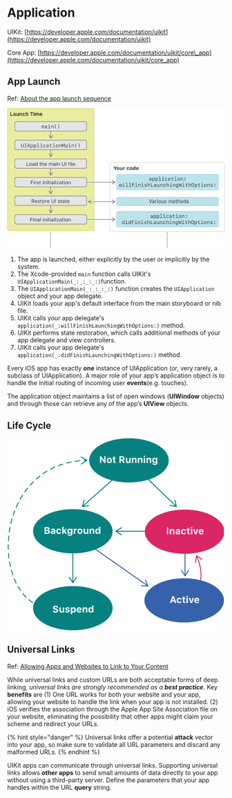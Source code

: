 # Application

UIKit: [https://developer.apple.com/documentation/uikit](https://developer.apple.com/documentation/uikit)

Core App: [https://developer.apple.com/documentation/uikit/core\_app](https://developer.apple.com/documentation/uikit/core_app)

## App Launch

Ref: [About the app launch sequence](https://developer.apple.com/documentation/uikit/core_app/managing_your_app_s_life_cycle/responding_to_the_launch_of_your_app/about_the_app_launch_sequence)

![](../../.gitbook/assets/76e68c08-6b09-4bac-8a00-44df7a097a43.png)

1. The app is launched, either explicitly by the user or implicitly by the system.
2. The Xcode-provided `main` function calls UIKit's `UIApplicationMain(_:_:_:_:)`function.
3. The `UIApplicationMain(_:_:_:_:)` function creates the `UIApplication` object and your app delegate. 
4. UIKit loads your app's default interface from the main storyboard or nib file.
5. UIKit calls your app delegate's `application(_:willFinishLaunchingWithOptions:)` method.
6. UIKit performs state restoration, which calls additional methods of your app delegate and view controllers.
7. UIKit calls your app delegate's `application(_:didFinishLaunchingWithOptions:)` method.

Every iOS app has exactly **one** instance of UIApplication \(or, very rarely, a subclass of UIApplication\). A major role of your app’s application object is to handle the initial routing of incoming user **events**\(e.g. touches\).

The application object maintains a list of open windows \(**UIWindow** objects\) and through those can retrieve any of the app’s **UIView** objects.

## Life Cycle

![](../../.gitbook/assets/00b28327-17dc-4f0c-866f-29f854edfce3.png)

## Universal Links

Ref: [Allowing Apps and Websites to Link to Your Content](https://developer.apple.com/documentation/uikit/core_app/allowing_apps_and_websites_to_link_to_your_content)

While universal links and custom URLs are both acceptable forms of deep linking, _universal links_ _are strongly recommended as a **best practice**_. Key **benefits** are \(1\) One URL works for both your website and your app, allowing your website to handle the link when your app is not installed. \(2\) iOS verifies the association through the Apple App Site Association file on your website, eliminating the possibility that other apps might claim your scheme and redirect your URLs.

{% hint style="danger" %}
Universal links offer a potential **attack** vector into your app, so make sure to validate all URL parameters and discard any malformed URLs.
{% endhint %}

UIKit apps can communicate through universal links. Supporting universal links allows **other apps** to send small amounts of data directly to your app without using a third-party server. Define the parameters that your app handles within the URL **query** string.

